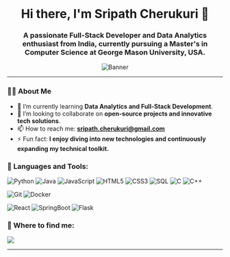 <h1 align="center">Hi there, I'm Sripath Cherukuri 👋</h1>
<h3 align="center">A passionate Full-Stack Developer and Data Analytics enthusiast from India, currently pursuing a Master's in Computer Science at George Mason University, USA.</h3>

<p align="center">
  <img src="https://user-images.githubusercontent.com/path/to/your/banner.png" alt="Banner">
</p>

---

### 🙋‍♂️ About Me
- 🌱 I’m currently learning **Data Analytics and Full-Stack Development**.
- 👯 I’m looking to collaborate on **open-source projects and innovative tech solutions**.
- 📫 How to reach me: **sripath.cherukuri@gmail.com**
- ⚡ Fun fact: **I enjoy diving into new technologies and continuously expanding my technical toolkit.**

### 🚀 Languages and Tools:

<p Programming:>
  <img src="https://img.shields.io/badge/Python-%233776AB.svg?&style=for-the-badge&logo=python&logoColor=white" alt="Python"/>
  <img src="https://img.shields.io/badge/Java-%23007396.svg?&style=for-the-badge&logo=java&logoColor=white" alt="Java"/>
  <img src="https://img.shields.io/badge/JavaScript-%23F7DF1E.svg?&style=for-the-badge&logo=javascript&logoColor=black" alt="JavaScript"/>
  <img src="https://img.shields.io/badge/HTML5-%23E34F26.svg?&style=for-the-badge&logo=html5&logoColor=white" alt="HTML5"/>
  <img src="https://img.shields.io/badge/CSS3-%231572B6.svg?&style=for-the-badge&logo=css3&logoColor=white" alt="CSS3"/>
  <img src="https://img.shields.io/badge/SQL-%2300f.svg?&style=for-the-badge&logo=sql&logoColor=white" alt="SQL"/>
  <img src="https://img.shields.io/badge/C-%23A8B9CC.svg?&style=for-the-badge&logo=c&logoColor=black" alt="C"/>
  <img src="https://img.shields.io/badge/C++-%2300599C.svg?&style=for-the-badge&logo=c%2B%2B&logoColor=white" alt="C++"/>
</p>

<p>
  <img src="https://img.shields.io/badge/Git-%23F05032.svg?&style=for-the-badge&logo=git&logoColor=white" alt="Git"/>
  <img src="https://img.shields.io/badge/Docker-%232496ED.svg?&style=for-the-badge&logo=docker&logoColor=white" alt="Docker"/>
</p>

<p>
  <img src="https://img.shields.io/badge/React-%2361DAFB.svg?&style=for-the-badge&logo=react&logoColor=black" alt="React"/>
  <img src="https://img.shields.io/badge/SpringBoot-%236DB33F.svg?&style=for-the-badge&logo=spring-boot&logoColor=white" alt="SpringBoot"/>
  <img src="https://img.shields.io/badge/Flask-%23000.svg?&style=for-the-badge&logo=flask&logoColor=white" alt="Flask"/>
</p>

### 💼 Where to find me:
<p>
  <a href="https://linkedin.com/in/link-to-your-profile"><img src="https://img.shields.io/badge/LinkedIn-%230077B5.svg?&style=for-the-badge&logo=linkedin&logoColor=white"/></a>
</p>

---
